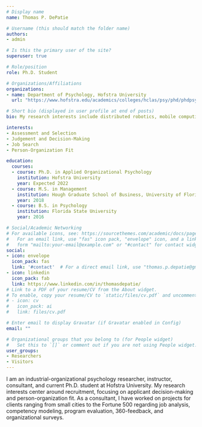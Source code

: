 ```yaml
---
# Display name
name: Thomas P. DePatie

# Username (this should match the folder name)
authors:
- admin

# Is this the primary user of the site?
superuser: true

# Role/position
role: Ph.D. Student

# Organizations/Affiliations
organizations:
- name: Department of Psychology, Hofstra University
  url: "https://www.hofstra.edu/academics/colleges/hclas/psy/phd/phdpsy_about.html"

# Short bio (displayed in user profile at end of posts)
bio: My research interests include distributed robotics, mobile computing and programmable matter.

interests:
- Assessment and Selection
- Judgement and Decision-Making
- Job Search
- Person-Organization Fit

education:
  courses:
  - course: Ph.D. in Applied Organizational Psychology
    institution: Hofstra University
    year: Expected 2022
  - course: M.S. in Management
    institution: Hough Graduate School of Business, University of Florida
    year: 2018
  - course: B.S. in Psychology
    institution: Florida State University
    year: 2016

# Social/Academic Networking
# For available icons, see: https://sourcethemes.com/academic/docs/page-builder/#icons
#   For an email link, use "fas" icon pack, "envelope" icon, and a link in the
#   form "mailto:your-email@example.com" or "#contact" for contact widget.
social:
- icon: envelope
  icon_pack: fas
  link: '#contact'  # For a direct email link, use "thomas.p.depatie@gmail.com".
- icon: linkedin
  icon_pack: fab
  link: https://www.linkedin.com/in/thomasdepatie/
# Link to a PDF of your resume/CV from the About widget.
# To enable, copy your resume/CV to `static/files/cv.pdf` and uncomment the lines below.
# - icon: cv
#   icon_pack: ai
#   link: files/cv.pdf

# Enter email to display Gravatar (if Gravatar enabled in Config)
email: ""

# Organizational groups that you belong to (for People widget)
#   Set this to `[]` or comment out if you are not using People widget.
user_groups:
- Researchers
- Visitors
---
```


I am an industrial-organizational psychology researcher, instructor, consultant, and current Ph.D. student at Hofstra University. My research interests center around recruitment, focusing on applicant decision-making and person-organization fit. As a consultant, I have worked on projects for clients ranging from small cities to the Fortune 500 regarding job analysis, competency modeling, program evaluation, 360-feedback, and organizational surveys.
